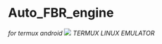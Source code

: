 # Auto_FBR_engine
<i>for termux android</i>
<img src="https://f-droid.org/repo/com.termux/en-US/icon_7jMZ7XD80oeucmGEaTwktIRZexLtGWvJfKdVD6Wu2SI=.png"></img>
<i>TERMUX LINUX EMULATOR</i>
